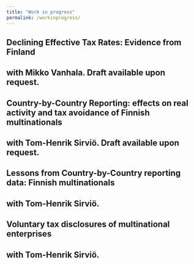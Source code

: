 ```yaml
---
title: "Work in progress"
permalink: /workinprogress/
---
```



<h2>Declining Effective Tax Rates: Evidence from Finland<h2>
with Mikko Vanhala. Draft available upon request.


<h2>Country-by-Country Reporting: effects on real activity and tax avoidance of Finnish multinationals<h2>
with Tom-Henrik Sirviö. Draft available upon request.


<h2>Lessons from Country-by-Country reporting data: Finnish multinationals<h2>
with Tom-Henrik Sirviö. 


<h2>Voluntary tax disclosures of multinational enterprises<h2>
with Tom-Henrik Sirviö. 
